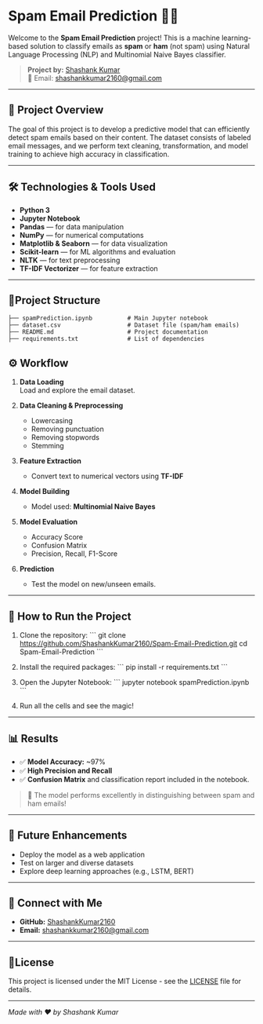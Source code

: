 # Spam Email Prediction 📧🚫

Welcome to the **Spam Email Prediction** project! This is a machine learning-based solution to classify emails as **spam** or **ham** (not spam) using Natural Language Processing (NLP) and Multinomial Naive Bayes classifier.

> **Project by:** [Shashank Kumar](https://github.com/ShashankKumar2160)  
> 📩 Email: shashankkumar2160@gmail.com

---

## 📝 Project Overview

The goal of this project is to develop a predictive model that can efficiently detect spam emails based on their content. The dataset consists of labeled email messages, and we perform text cleaning, transformation, and model training to achieve high accuracy in classification.

---

## 🛠️ Technologies & Tools Used

- **Python 3**
- **Jupyter Notebook**
- **Pandas** — for data manipulation
- **NumPy** — for numerical computations
- **Matplotlib & Seaborn** — for data visualization
- **Scikit-learn** — for ML algorithms and evaluation
- **NLTK** — for text preprocessing
- **TF-IDF Vectorizer** — for feature extraction

---

## 📂Project Structure

```
├── spamPrediction.ipynb          # Main Jupyter notebook
├── dataset.csv                   # Dataset file (spam/ham emails)
├── README.md                     # Project documentation
├── requirements.txt              # List of dependencies
```

## ⚙️ Workflow

1. **Data Loading**  
   Load and explore the email dataset.

2. **Data Cleaning & Preprocessing**  
   - Lowercasing
   - Removing punctuation
   - Removing stopwords
   - Stemming

3. **Feature Extraction**  
   - Convert text to numerical vectors using **TF-IDF**

4. **Model Building**  
   - Model used: **Multinomial Naive Bayes**

5. **Model Evaluation**  
   - Accuracy Score
   - Confusion Matrix
   - Precision, Recall, F1-Score

6. **Prediction**  
   - Test the model on new/unseen emails.

---

## 🚀 How to Run the Project

1. Clone the repository:
   \```
   git clone https://github.com/ShashankKumar2160/Spam-Email-Prediction.git
   cd Spam-Email-Prediction
   \```

2. Install the required packages:
   \```
   pip install -r requirements.txt
   \```

3. Open the Jupyter Notebook:
   \```
   jupyter notebook spamPrediction.ipynb
   \```

4. Run all the cells and see the magic!

---

## 📊 Results

- ✅ **Model Accuracy:** ~97%
- ✅ **High Precision and Recall**
- ✅ **Confusion Matrix** and classification report included in the notebook.

> 🎉 The model performs excellently in distinguishing between spam and ham emails!

---

## 🤖 Future Enhancements

- Deploy the model as a web application
- Test on larger and diverse datasets
- Explore deep learning approaches (e.g., LSTM, BERT)

---

## 🤝 Connect with Me

- **GitHub:** [ShashankKumar2160](https://github.com/ShashankKumar2160)
- **Email:** shashankkumar2160@gmail.com

---

## 📄License

This project is licensed under the MIT License - see the [LICENSE](LICENSE) file for details.

---

*Made with ❤️ by Shashank Kumar*
